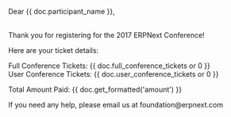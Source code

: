 Dear {{ doc.participant_name }},<br><br>

<p>Thank you for registering for the 2017 ERPNext Conference!</p>

<p>Here are your ticket details:</p>

<p>
Full Conference Tickets: {{ doc.full_conference_tickets or 0 }}
<br>
User Conference Tickets: {{ doc.user_conference_tickets or 0 }}
</p>

<p>Total Amount Paid: {{ doc.get_formatted('amount') }}</p>

<p>If you need any help, please email us at foundation@erpnext.com</p>